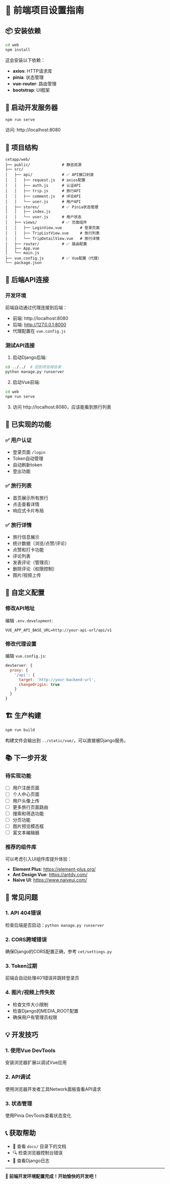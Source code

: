 # 🚀 前端项目设置指南

## 📦 安装依赖

```bash
cd web
npm install
```

这会安装以下依赖：
- **axios**: HTTP请求库
- **pinia**: 状态管理
- **vue-router**: 路由管理
- **bootstrap**: UI框架

## 🎯 启动开发服务器

```bash
npm run serve
```

访问: http://localhost:8080

## 📁 项目结构

```
cetapp/web/
├── public/              # 静态资源
├── src/
│   ├── api/             # ✅ API接口封装
│   │   ├── request.js   # axios配置
│   │   ├── auth.js      # 认证API
│   │   ├── trip.js      # 旅行API
│   │   ├── comment.js   # 评论API
│   │   └── user.js      # 用户API
│   ├── stores/          # ✅ Pinia状态管理
│   │   ├── index.js
│   │   └── user.js      # 用户状态
│   ├── views/           # ✅ 页面组件
│   │   ├── LoginView.vue        # 登录页面
│   │   ├── TripListView.vue     # 旅行列表
│   │   └── TripDetailView.vue   # 旅行详情
│   ├── router/          # ✅ 路由配置
│   ├── App.vue
│   └── main.js
├── vue.config.js        # ✅ Vue配置（代理）
└── package.json
```

## 🔗 后端API连接

### 开发环境
前端自动通过代理连接到后端：
- 前端: http://localhost:8080
- 后端: http://127.0.0.1:8000
- 代理配置在 `vue.config.js`

### 测试API连接

1. 启动Django后端:
```bash
cd ../../  # 回到项目根目录
python manage.py runserver
```

2. 启动Vue前端:
```bash
cd web
npm run serve
```

3. 访问 http://localhost:8080，应该能看到旅行列表

## 📝 已实现的功能

### ✅ 用户认证
- 登录页面 `/login`
- Token自动管理
- 自动刷新token
- 登出功能

### ✅ 旅行列表
- 首页展示所有旅行
- 点击查看详情
- 响应式卡片布局

### ✅ 旅行详情
- 旅行信息展示
- 统计数据（浏览/点赞/评论）
- 点赞和打卡功能
- 评论列表
- 发表评论（管理员）
- 删除评论（权限控制）
- 图片/视频上传

## 🎨 自定义配置

### 修改API地址

编辑 `.env.development`:
```env
VUE_APP_API_BASE_URL=http://your-api-url/api/v1
```

### 修改代理设置

编辑 `vue.config.js`:
```javascript
devServer: {
  proxy: {
    '/api': {
      target: 'http://your-backend-url',
      changeOrigin: true
    }
  }
}
```

## 🏗️ 生产构建

```bash
npm run build
```

构建文件会输出到 `../static/vue/`，可以直接被Django服务。

## 📚 下一步开发

### 待实现功能
- [ ] 用户注册页面
- [ ] 个人中心页面
- [ ] 用户头像上传
- [ ] 更多旅行页面路由
- [ ] 搜索和筛选功能
- [ ] 分页功能
- [ ] 图片预览模态框
- [ ] 富文本编辑器

### 推荐的组件库
可以考虑引入UI组件库提升体验：
- **Element Plus**: https://element-plus.org/
- **Ant Design Vue**: https://antdv.com/
- **Naive UI**: https://www.naiveui.com/

## 🐛 常见问题

### 1. API 404错误
检查后端是否启动：`python manage.py runserver`

### 2. CORS跨域错误
确保Django的CORS配置正确，参考 `cet/settings.py`

### 3. Token过期
前端会自动处理401错误并跳转登录页

### 4. 图片/视频上传失败
- 检查文件大小限制
- 检查Django的MEDIA_ROOT配置
- 确保用户有管理员权限

## 💡 开发技巧

### 1. 使用Vue DevTools
安装浏览器扩展以调试Vue应用

### 2. API调试
使用浏览器开发者工具Network面板查看API请求

### 3. 状态管理
使用Pinia DevTools查看状态变化

## 📞 获取帮助

- 📖 查看 `docs/` 目录下的文档
- 🔍 检查浏览器控制台错误
- 📝 查看Django日志

---

**🎉 前端开发环境配置完成！开始愉快的开发吧！**

